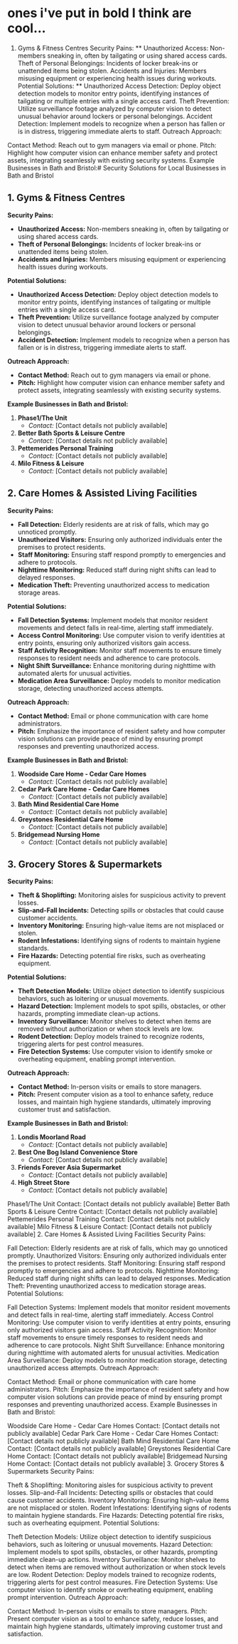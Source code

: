 # ones i've put in bold I think are cool...

1. Gyms & Fitness Centres
Security Pains:
**
Unauthorized Access: Non-members sneaking in, often by tailgating or using shared access cards.
Theft of Personal Belongings: Incidents of locker break-ins or unattended items being stolen.
Accidents and Injuries: Members misusing equipment or experiencing health issues during workouts.
Potential Solutions:
**
Unauthorized Access Detection: Deploy object detection models to monitor entry points, identifying instances of tailgating or multiple entries with a single access card.
Theft Prevention: Utilize surveillance footage analyzed by computer vision to detect unusual behavior around lockers or personal belongings.
Accident Detection: Implement models to recognize when a person has fallen or is in distress, triggering immediate alerts to staff.
Outreach Approach:

Contact Method: Reach out to gym managers via email or phone.
Pitch: Highlight how computer vision can enhance member safety and protect assets, integrating seamlessly with existing security systems.
Example Businesses in Bath and Bristol:# Security Solutions for Local Businesses in Bath and Bristol

## 1. Gyms & Fitness Centres

**Security Pains:**

- **Unauthorized Access:** Non-members sneaking in, often by tailgating or using shared access cards.
- **Theft of Personal Belongings:** Incidents of locker break-ins or unattended items being stolen.
- **Accidents and Injuries:** Members misusing equipment or experiencing health issues during workouts.

**Potential Solutions:**

- **Unauthorized Access Detection:** Deploy object detection models to monitor entry points, identifying instances of tailgating or multiple entries with a single access card.
- **Theft Prevention:** Utilize surveillance footage analyzed by computer vision to detect unusual behavior around lockers or personal belongings.
- **Accident Detection:** Implement models to recognize when a person has fallen or is in distress, triggering immediate alerts to staff.

**Outreach Approach:**

- **Contact Method:** Reach out to gym managers via email or phone.
- **Pitch:** Highlight how computer vision can enhance member safety and protect assets, integrating seamlessly with existing security systems.

**Example Businesses in Bath and Bristol:**

1. **Phase1/The Unit**
   - *Contact:* [Contact details not publicly available]
2. **Better Bath Sports & Leisure Centre**
   - *Contact:* [Contact details not publicly available]
3. **Pettemerides Personal Training**
   - *Contact:* [Contact details not publicly available]
4. **Milo Fitness & Leisure**
   - *Contact:* [Contact details not publicly available]

## 2. Care Homes & Assisted Living Facilities

**Security Pains:**

- **Fall Detection:** Elderly residents are at risk of falls, which may go unnoticed promptly.
- **Unauthorized Visitors:** Ensuring only authorized individuals enter the premises to protect residents.
- **Staff Monitoring:** Ensuring staff respond promptly to emergencies and adhere to protocols.
- **Nighttime Monitoring:** Reduced staff during night shifts can lead to delayed responses.
- **Medication Theft:** Preventing unauthorized access to medication storage areas.

**Potential Solutions:**

- **Fall Detection Systems:** Implement models that monitor resident movements and detect falls in real-time, alerting staff immediately.
- **Access Control Monitoring:** Use computer vision to verify identities at entry points, ensuring only authorized visitors gain access.
- **Staff Activity Recognition:** Monitor staff movements to ensure timely responses to resident needs and adherence to care protocols.
- **Night Shift Surveillance:** Enhance monitoring during nighttime with automated alerts for unusual activities.
- **Medication Area Surveillance:** Deploy models to monitor medication storage, detecting unauthorized access attempts.

**Outreach Approach:**

- **Contact Method:** Email or phone communication with care home administrators.
- **Pitch:** Emphasize the importance of resident safety and how computer vision solutions can provide peace of mind by ensuring prompt responses and preventing unauthorized access.

**Example Businesses in Bath and Bristol:**

1. **Woodside Care Home - Cedar Care Homes**
   - *Contact:* [Contact details not publicly available]
2. **Cedar Park Care Home - Cedar Care Homes**
   - *Contact:* [Contact details not publicly available]
3. **Bath Mind Residential Care Home**
   - *Contact:* [Contact details not publicly available]
4. **Greystones Residential Care Home**
   - *Contact:* [Contact details not publicly available]
5. **Bridgemead Nursing Home**
   - *Contact:* [Contact details not publicly available]

## 3. Grocery Stores & Supermarkets

**Security Pains:**

- **Theft & Shoplifting:** Monitoring aisles for suspicious activity to prevent losses.
- **Slip-and-Fall Incidents:** Detecting spills or obstacles that could cause customer accidents.
- **Inventory Monitoring:** Ensuring high-value items are not misplaced or stolen.
- **Rodent Infestations:** Identifying signs of rodents to maintain hygiene standards.
- **Fire Hazards:** Detecting potential fire risks, such as overheating equipment.

**Potential Solutions:**

- **Theft Detection Models:** Utilize object detection to identify suspicious behaviors, such as loitering or unusual movements.
- **Hazard Detection:** Implement models to spot spills, obstacles, or other hazards, prompting immediate clean-up actions.
- **Inventory Surveillance:** Monitor shelves to detect when items are removed without authorization or when stock levels are low.
- **Rodent Detection:** Deploy models trained to recognize rodents, triggering alerts for pest control measures.
- **Fire Detection Systems:** Use computer vision to identify smoke or overheating equipment, enabling prompt intervention.

**Outreach Approach:**

- **Contact Method:** In-person visits or emails to store managers.
- **Pitch:** Present computer vision as a tool to enhance safety, reduce losses, and maintain high hygiene standards, ultimately improving customer trust and satisfaction.

**Example Businesses in Bath and Bristol:**

1. **Londis Moorland Road**
   - *Contact:* [Contact details not publicly available]
2. **Best One Bog Island Convenience Store**
   - *Contact:* [Contact details not publicly available]
3. **Friends Forever Asia Supermarket**
   - *Contact:* [Contact details not publicly available]
4. **High Street Store**
   - *Contact:* [Contact details not publicly available]


Phase1/The Unit
Contact: [Contact details not publicly available]
Better Bath Sports & Leisure Centre
Contact: [Contact details not publicly available]
Pettemerides Personal Training
Contact: [Contact details not publicly available]
Milo Fitness & Leisure
Contact: [Contact details not publicly available]
2. Care Homes & Assisted Living Facilities
Security Pains:

Fall Detection: Elderly residents are at risk of falls, which may go unnoticed promptly.
Unauthorized Visitors: Ensuring only authorized individuals enter the premises to protect residents.
Staff Monitoring: Ensuring staff respond promptly to emergencies and adhere to protocols.
Nighttime Monitoring: Reduced staff during night shifts can lead to delayed responses.
Medication Theft: Preventing unauthorized access to medication storage areas.
Potential Solutions:

Fall Detection Systems: Implement models that monitor resident movements and detect falls in real-time, alerting staff immediately.
Access Control Monitoring: Use computer vision to verify identities at entry points, ensuring only authorized visitors gain access.
Staff Activity Recognition: Monitor staff movements to ensure timely responses to resident needs and adherence to care protocols.
Night Shift Surveillance: Enhance monitoring during nighttime with automated alerts for unusual activities.
Medication Area Surveillance: Deploy models to monitor medication storage, detecting unauthorized access attempts.
Outreach Approach:

Contact Method: Email or phone communication with care home administrators.
Pitch: Emphasize the importance of resident safety and how computer vision solutions can provide peace of mind by ensuring prompt responses and preventing unauthorized access.
Example Businesses in Bath and Bristol:

Woodside Care Home - Cedar Care Homes
Contact: [Contact details not publicly available]
Cedar Park Care Home - Cedar Care Homes
Contact: [Contact details not publicly available]
Bath Mind Residential Care Home
Contact: [Contact details not publicly available]
Greystones Residential Care Home
Contact: [Contact details not publicly available]
Bridgemead Nursing Home
Contact: [Contact details not publicly available]
3. Grocery Stores & Supermarkets
Security Pains:

Theft & Shoplifting: Monitoring aisles for suspicious activity to prevent losses.
Slip-and-Fall Incidents: Detecting spills or obstacles that could cause customer accidents.
Inventory Monitoring: Ensuring high-value items are not misplaced or stolen.
Rodent Infestations: Identifying signs of rodents to maintain hygiene standards.
Fire Hazards: Detecting potential fire risks, such as overheating equipment.
Potential Solutions:

Theft Detection Models: Utilize object detection to identify suspicious behaviors, such as loitering or unusual movements.
Hazard Detection: Implement models to spot spills, obstacles, or other hazards, prompting immediate clean-up actions.
Inventory Surveillance: Monitor shelves to detect when items are removed without authorization or when stock levels are low.
Rodent Detection: Deploy models trained to recognize rodents, triggering alerts for pest control measures.
Fire Detection Systems: Use computer vision to identify smoke or overheating equipment, enabling prompt intervention.
Outreach Approach:

Contact Method: In-person visits or emails to store managers.
Pitch: Present computer vision as a tool to enhance safety, reduce losses, and maintain high hygiene standards, ultimately improving customer trust and satisfaction.
